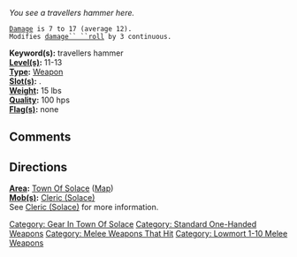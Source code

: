 *You see a travellers hammer here.*

[`Damage`](Melee_Weapon_Values.md "wikilink")` is 7 to 17 (average 12).`  
`Modifies `[`damage`` ``roll`](Damage_Roll.md "wikilink")` by 3 continuous.`

**Keyword(s):** travellers hammer  
**[Level(s)](Object_Level.md "wikilink"):** 11-13  
**[Type](:Category:_Object_Types.md "wikilink"):**
[Weapon](:Category:_Melee_Weapons.md "wikilink")  
**[Slot(s)](Object_Slots.md "wikilink"):** <wielded>.  
**[Weight](Object_Weight.md "wikilink"):** 15 lbs  
**[Quality](Object_Quality.md "wikilink"):** 100 hps  
**[Flag(s)](:Category:_Object_Flags.md "wikilink"):** none  

## Comments

## Directions

**[Area](:Category:_Areas.md "wikilink"):** [Town Of
Solace](:Category:_Town_Of_Solace.md "wikilink")
([Map](Town_Of_Solace_Map.md "wikilink"))  
**[Mob(s)](:Category:_Mobs.md "wikilink"):** [Cleric
(Solace)](Cleric_(Solace) "wikilink")  
See [Cleric (Solace)](Cleric_(Solace) "wikilink") for more information.

[Category: Gear In Town Of
Solace](Category:_Gear_In_Town_Of_Solace "wikilink") [Category: Standard
One-Handed Weapons](Category:_Standard_One-Handed_Weapons "wikilink")
[Category: Melee Weapons That
Hit](Category:_Melee_Weapons_That_Hit "wikilink") [Category: Lowmort
1-10 Melee Weapons](Category:_Lowmort_1-10_Melee_Weapons "wikilink")
